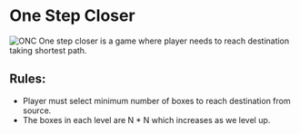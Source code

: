 # One Step Closer
![ONC](https://user-images.githubusercontent.com/33975431/62428369-c562d000-b71e-11e9-9137-15e316d9e9ff.png)
One step closer is a game where player needs to reach destination taking shortest path.

Rules:
------------------------------------------------------
- Player must select minimum number of boxes to reach destination from source.
- The boxes in each level are N * N which increases as we level up.

